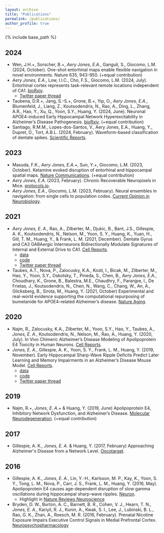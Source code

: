 ```yaml
---
layout: archive
title: "Publications"
permalink: /publications/
author_profile: true
---
```


{% include base_path %}

## 2024
* Wen, J.H.+, Sorscher, B.+, _Aery Jones, E.A._, Ganguli, S., Giocomo, L.M. (2024, October). One-shot entorhinal maps enable flexible navigation in novel environments. Nature 635, 943-950. (+equal contribution)
* _Aery Jones, E.A._, Low, I.I.C., Cho, F.S., Giocomo, L.M. (2024, July). Entorhinal cortex represents task-relevant remote locations independent of CA1. [bioRxiv](https://www.biorxiv.org/content/10.1101/2024.07.23.604815v1).
	* [Twitter paper thread](https://twitter.com/EmilyAeryJones/status/1816196271826428104)
* Taubena, D.R.+, Jang, S.-S.+, Grone, B.+, Yip, O., _Aery Jones, E.A._, Blumenfeld, J., Liang, Z., Koutsodendris, N., Rao, A., Ding, L., Zhang, A.R., Hao, Y., Xu, Q., Yoon, S.Y., Huang, Y. (2024, June). Neuronal APOE4-induced Early Hippocampal Network Hyperexcitability in Alzheimer’s Disease Pathogenesis. [bioRxiv](https://www.biorxiv.org/content/10.1101/2023.08.28.555153v3). (+equal contribution)
* Santiago, R.M.M., Lopes-dos-Santos, V., Aery Jones, E.A., Huang, Y., Dupret, D., Tort, A.B.L. (2024, February). Waveform-based classification of dentate spikes. [Scientific Reports](https://doi.org/10.1038/s41598-024-53075-3).
	
## 2023
* Masuda, F.K.,  _Aery Jones, E.A.+_, Sun, Y.+, Giocomo, L.M. (2023, October). Ketamine evoked disruption of entorhinal and hippocampal spatial maps. [Nature Communications](https://www.nature.com/articles/s41467-023-41750-4). (+equal contribution)
* _Aery Jones, E.A._ (2023, February). Chronic Recoverable Neuropixels in Mice. [protocols.io](dx.doi.org/10.17504/protocols.io.e6nvwjo87lmk/v1).
* _Aery Jones, E.A._, Giocomo, L.M. (2023, February). Neural ensembles in navigation: from single cells to population codes. [Current Opinion in Neurobiology](https://authors.elsevier.com/c/1gH1-3Q9h2Aqkv).

## 2021
* _Aery Jones, E. A._, Rao, A., Zilberter, M., Djukic, B., Bant, J.S., Gillespie, A. K., Koutsodendris, N., Nelson, M., Yoon, S. Y., Huang, K., Yuan, H., Gill, T. M., Huang, Y., & Frank, L. M. (2021, December). Dentate Gyrus and CA3 GABAergic Interneurons Bidirectionally Modulate Signatures of Internal and External Drive to CA1. [Cell Reports](https://www.cell.com/cell-reports/fulltext/S2211-1247(21)01655-7).
	* [data](https://dandiarchive.org/dandiset/000165/0.211118.1526)
	* [code](https://github.com/emilyasterjones/interneurons_modulate_drive)
	* [Twitter paper thread](https://twitter.com/EmilyAsterJones/status/1346489819891830785)
* Taubes, A.T., Nova, P., Zalocusky, K.A., Kosti, I., Bicak, M., Zilberter, M., Hao, Y., Yoon, S.Y., Oskotsky, T., Pineda, S., Chen, B., _Aery Jones, E.A._, Choudhary, K., Grone, B., Balestra, M.E., Chaudhry, F., Paranjpe, I., De Frietas, J., Koutsodendris, N., Chen, N., Wang, C., Chang, W., An, A., Glicksberg, B., Sirota, M., Huang, Y. (2021, October) Experimental and real-world evidence supporting the computational repurposing of bumetanide for APOE4-related Alzheimer’s disease. [Nature Aging](https://www.nature.com/articles/s43587-021-00122-7).

## 2020
* Najm, R., Zalocusky, K.A., Zilberter, M., Yoon, S.Y., Hao, Y., Taubes, A., _Jones, E. A._, Koutsodendris, N., Nelson, M., Rao, A., Huang, Y. (2020, July). In Vivo Chimeric Alzheimer’s Disease Modeling of Apolipoprotein E4 Toxicity in Human Neurons. [Cell Reports](https://www.sciencedirect.com/science/article/pii/S2211124720309438).
* _Jones, E. A._, Gillespie, A. K., Yoon, S. Y., Frank, L. M., Huang, Y. (2019, November). Early Hippocampal Sharp-Wave Ripple Deficits Predict Later Learning and Memory Impairments in an Alzheimer’s Disease Mouse Model. [Cell Reports](https://www.cell.com/cell-reports/fulltext/S2211-1247(19)31370-1). 
	* [data](http://crcns.org/data-sets/hc/hc-26/about-hc-26)
	* [code](https://github.com/emilyasterjones/SWR-predictions)
	* [Twitter paper thread](https://twitter.com/EmilyAsterJones/status/1196872251192168448)
	
## 2019
* Najm, R.+, _Jones, E. A.+_ & Huang, Y. (2019, June) Apolipoprotein E4, Inhibitory Network Dysfunction, and Alzheimer’s Disease. [Molecular Neurodegeneration](https://molecularneurodegeneration.biomedcentral.com/articles/10.1186/s13024-019-0324-6). (+equal contribution)

## 2017
* Gillespie, A. K., _Jones, E. A._ & Huang, Y. (2017, February) Approaching Alzheimer's Disease from a Network Level. [Oncotarget](https://www.ncbi.nlm.nih.gov/pmc/articles/PMC5354704/).

## 2016
* Gillespie, A. K., _Jones, E. A._, Lin, Y.-H., Karlsson, M. P., Kay, K., Yoon, S. Y., Tong, L. M., Nova, P., Carr, J. S., Frank, L. M., Huang, Y. (2016, May). Apolipoprotein E4 causes age-dependent disruption of slow gamma oscillations during hippocampal sharp-wave ripples. [Neuron](https://www.sciencedirect.com/science/article/pii/S089662731630068X).
	* Highlight in [Nature Reviews Neuroscience](https://www.nature.com/articles/nrn.2016.71)
* Bryden, D. W., Burton, A. C., Barnett, B. R., Cohen, V. J., Hearn, T. N., _Jones, E. A._, Kariyil, R. J., Kunin, A., Kwak, S. I., Lee, J., Lubinski, B. L., Rao, G. K., Zhan, A., Roesch, M. R. (2016, February). Prenatal Nicotine Exposure Impairs Executive Control Signals in Medial Prefrontal Cortex. [Neuropsychopharmacology](https://www.nature.com/articles/npp2015197)